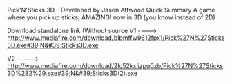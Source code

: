 Pick'N'Sticks 3D - Developed by Jason Attwood
Quick Summary
A game where you pick up sticks, AMAZING!
now in 3D (you know instead of 2D)

Download standalone link (Without source V1 ----> http://www.mediafire.com/download/blbmffw9612fpx1/Pick%27N%27Sticks3D.exe#39;N&#39;Sticks3D.exe

V2 -----> http://www.mediafire.com/download/2lc52kxiizpq0zb/Pick%27N%27Sticks3D%282%29.exe#39;N&#39;Sticks3D(2).exe
